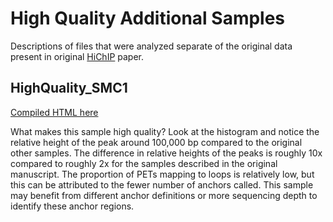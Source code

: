# High Quality Additional Samples
Descriptions of files that were analyzed separate of the original data present in original
[HiChIP](http://www.nature.com/nmeth/journal/vaop/ncurrent/full/nmeth.3999.html) paper. 

## HighQuality_SMC1
[Compiled HTML here](https://cdn.rawgit.com/aryeelab/hichipper/master/qcReports/Good/High%20Quality/HighQuality_SMC1.hichipper.html)

What makes this sample high quality? Look at the histogram and notice the relative height 
of the peak around 100,000 bp compared to the original other samples. The difference in relative
heights of the peaks is roughly 10x compared to roughly 2x for the samples described in the original
manuscript. The proportion of PETs mapping to loops is relatively low, but this can be attributed
to the fewer number of anchors called. This sample may benefit from different anchor definitions
or more sequencing depth to identify these anchor regions. 
